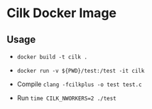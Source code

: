 # Cilk Docker Image

## Usage

* `docker build -t cilk .`

* `docker run -v ${PWD}/test:/test -it cilk`

* Compile `clang -fcilkplus -o test test.c`

* Run `time CILK_NWORKERS=2 ./test`